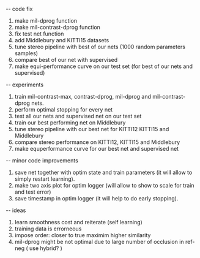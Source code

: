 -- code fix
1. make mil-dprog function
2. make mil-contrast-dprog function 
3. fix test net function
4. add Middlebury and KITTI15 datasets
6. tune stereo pipeline with best of our nets (1000 random parameters samples)
7. compare best of our net with supervised
8. make equi-performance curve on our test set (for best of our nets and supervised)    

-- experiments    
1. train mil-contrast-max, contrast-dprog, mil-dprog and mil-contrast-dprog nets.
2. perform optimal stopping for every net
3. test all our nets and supervised net on our test set
4. train our best performing net on Middlebury
5. tune stereo pipeline with our best net for KITTI12 KITTI15 and Middlebury
6. compare stereo performance on KITTI12, KITTI15 and Middlebury
7. make equperformance curve for our best net and supervised net

-- minor code improvements
1. save net together with optim state and train parameters (it will allow to simply restart learning). 
2. make two axis plot for optim logger (will allow to show to scale for train and test error)
3. save timestamp in optim logger (it will help to do early stopping).

-- ideas
1. learn smoothness cost and reiterate (self learning)
2. training data is errorneous
3. impose order: closer to true maximim higher similarity
4. mil-dprog might be not optimal due to large number of occlusion in ref-neg ( use hybrid? )